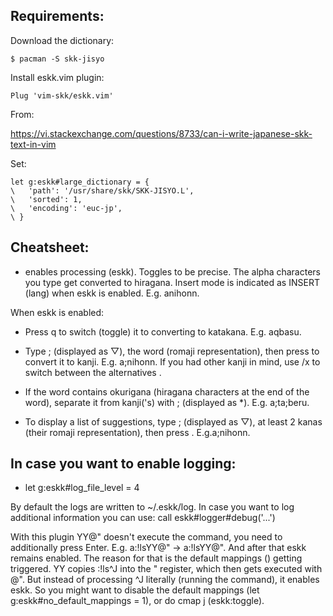 ## Requirements:

Download the dictionary:

```
$ pacman -S skk-jisyo
```

Install eskk.vim plugin:

```nvim
Plug 'vim-skk/eskk.vim'
```

From:

https://vi.stackexchange.com/questions/8733/can-i-write-japanese-skk-text-in-vim

Set:

```nvim
let g:eskk#large_dictionary = {
\   'path': '/usr/share/skk/SKK-JISYO.L',
\   'sorted': 1,
\   'encoding': 'euc-jp',
\ }
```

## Cheatsheet:

* <C-j> enables processing (eskk). Toggles to be precise. The alpha characters you type get converted to hiragana. Insert mode is indicated as INSERT (lang) when eskk is enabled. E.g. a<C-j>nihonn.

When eskk is enabled:

* Press q to switch (toggle) it to converting to katakana. E.g. a<C-j>qbasu.

* Type ; (displayed as ▽), the word (romaji representation), then press <Space> to convert it to kanji. E.g. a<C-j>;nihonn<Space>. If you had other kanji in mind, use <Space>/x to switch between the alternatives .

* If the word contains okurigana (hiragana characters at the end of the word), separate it from kanji('s) with ; (displayed as *). E.g. a<C-j>;ta;beru.

* To display a list of suggestions, type ; (displayed as ▽), at least 2 kanas (their romaji representation), then press <C-x><C-o>. E.g.a<C-j>;nihonn<C-x><C-o>.

## In case you want to enable logging:

* let g:eskk#log_file_level = 4

By default the logs are written to ~/.eskk/log. In case you want to log additional information you can use: call eskk#logger#debug('...')

With this plugin YY@" doesn't execute the command, you need to additionally press Enter. E.g. a:!ls<Esc>YY@" -> a:!ls<Esc>YY@"<Enter>. And after that eskk remains enabled. The reason for that is the default mappings (<C-j>) getting triggered. YY copies :!ls^J into the " register, which then gets executed with @". But instead of processing ^J literally (running the command), it enables eskk. So you might want to disable the default mappings (let g:eskk#no_default_mappings = 1), or do cmap <Leader>j <Plug>(eskk:toggle).
